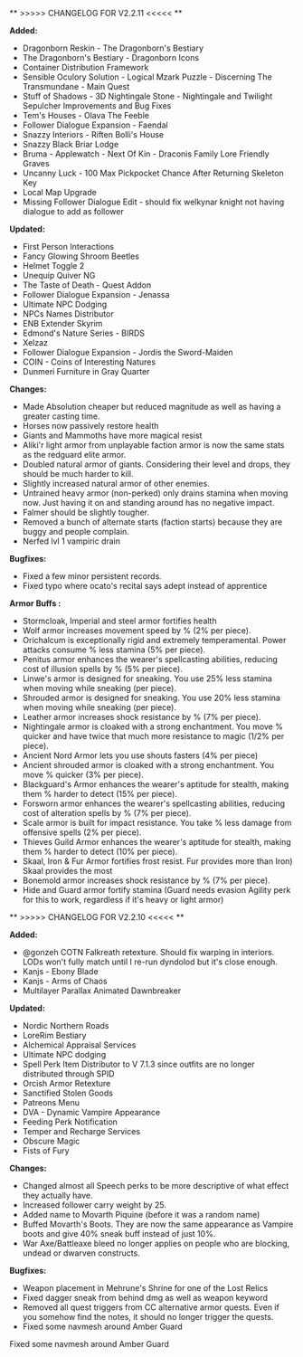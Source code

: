 ** >>>>> CHANGELOG FOR V2.2.11 <<<<< **

**Added:**
- Dragonborn Reskin - The Dragonborn's Bestiary
- The Dragonborn's Bestiary - Dragonborn Icons
- Container Distribution Framework
- Sensible Oculory Solution - Logical Mzark Puzzle - Discerning The Transmundane - Main Quest
- Stuff of Shadows - 3D Nightingale Stone - Nightingale and Twilight Sepulcher Improvements and Bug Fixes
- Tem's Houses - Olava The Feeble
- Follower Dialogue Expansion - Faendal
- Snazzy Interiors - Riften Bolli's House
- Snazzy Black Briar Lodge
- Bruma - Applewatch - Next Of Kin - Draconis Family Lore Friendly Graves
- Uncanny Luck - 100 Max Pickpocket Chance After Returning Skeleton Key
- Local Map Upgrade
- Missing Follower Dialogue Edit - should fix welkynar knight not having dialogue to add as follower

**Updated:**
- First Person Interactions
- Fancy Glowing Shroom Beetles
- Helmet Toggle 2
- Unequip Quiver NG
- The Taste of Death - Quest Addon
- Follower Dialogue Expansion - Jenassa
- Ultimate NPC Dodging
- NPCs Names Distributor
- ENB Extender Skyrim
- Edmond's Nature Series - BIRDS
- Xelzaz
- Follower Dialogue Expansion - Jordis the Sword-Maiden
- COIN - Coins of Interesting Natures
- Dunmeri Furniture in Gray Quarter

**Changes:**
- Made Absolution cheaper but reduced magnitude as well as having a greater casting time.
- Horses now passively restore health
- Giants and Mammoths have more magical resist
- Aliki'r light armor from unplayable faction armor is now the same stats as  the redguard elite armor.
- Doubled natural armor of giants. Considering their level and drops, they should be much harder to kill.
- Slightly increased natural armor of other enemies.
- Untrained heavy armor (non-perked) only drains stamina when moving now. Just having it on and standing around has no negative impact.
- Falmer should be slightly tougher.
- Removed a bunch of alternate starts (faction starts) because they are buggy and people complain.
- Nerfed lvl 1 vampiric drain

**Bugfixes:**
- Fixed a few minor persistent records.
- Fixed typo where ocato's recital says adept instead of apprentice

**Armor Buffs :**

- Stormcloak, Imperial and steel armor fortifies health
- Wolf armor increases movement speed by <mag>% (2% per piece).
- Orichalcum is exceptionally rigid and extremely temperamental. Power attacks consume <mag>% less stamina (5% per piece).
- Penitus armor enhances the wearer's spellcasting abilities, reducing cost of illusion spells by <mag>% (5% per piece).
- Linwe's armor is designed for sneaking. You use 25% less stamina when moving while sneaking (per piece).
- Shrouded armor is designed for sneaking. You use 20% less stamina when moving while sneaking (per piece).
- Leather armor increases shock resistance by <mag>% (7% per piece).
- Nightingale armor is cloaked with a strong enchantment. You move <mag>% quicker and have twice that much more resistance to magic (1/2% per piece).
- Ancient Nord Armor lets you use shouts fasters (4% per piece)
- Ancient shrouded armor is cloaked with a strong enchantment. You move <mag>% quicker (3% per piece).
- Blackguard's Armor enhances the wearer's aptitude for stealth, making them <mag>% harder to detect (15% per piece).
- Forsworn armor enhances the wearer's spellcasting abilities, reducing cost of alteration spells by <mag>% (7% per piece).
- Scale armor is built for impact resistance. You take <mag>% less damage from offensive spells (2% per piece).
- Thieves Guild Armor enhances the wearer's aptitude for stealth, making them <mag>% harder to detect (10% per piece).
- Skaal, Iron & Fur Armor fortifies frost resist. Fur provides more than Iron) Skaal provides the most
- Bonemold armor increases shock resistance by <mag>% (7% per piece).
- Hide and Guard armor fortify stamina (Guard needs evasion Agility perk for this to work, regardless if it's heavy or light armor)

** >>>>> CHANGELOG FOR V2.2.10 <<<<< **

**Added:**

- @gonzeh COTN Falkreath retexture. Should fix warping in interiors. LODs won't fully match until I re-run dyndolod but it's close enough.
- Kanjs - Ebony Blade
- Kanjs - Arms of Chaos
- Multilayer Parallax Animated Dawnbreaker

**Updated:**

- Nordic Northern Roads
- LoreRim Bestiary
- Alchemical Appraisal Services
- Ultimate NPC dodging
- Spell Perk Item Distributor to V 7.1.3 since outfits are no longer distributed through SPID
- Orcish Armor Retexture
- Sanctified Stolen Goods
- Patreons Menu
- DVA - Dynamic Vampire Appearance
- Feeding Perk Notification
- Temper and Recharge Services
- Obscure Magic
- Fists of Fury 

**Changes:**

- Changed almost all Speech perks to be more descriptive of what effect they actually have.
- Increased follower carry weight by 25.
- Added name to Movarth Piquine (before it was a random name)
- Buffed Movarth's Boots. They are now the same appearance as Vampire boots and give 40% sneak buff instead of just 10%. 
- War Axe/Battleaxe bleed no longer applies on people who are blocking, undead or dwarven constructs. 

**Bugfixes:**

- Weapon placement in Mehrune's Shrine for one of the Lost Relics
- Fixed dagger sneak from behind dmg as well as weapon keyword
- Removed all quest triggers from CC alternative armor quests. Even if you somehow find the notes, it should no longer trigger the quests.
- Fixed some navmesh around Amber Guard

Fixed some navmesh around Amber Guard

